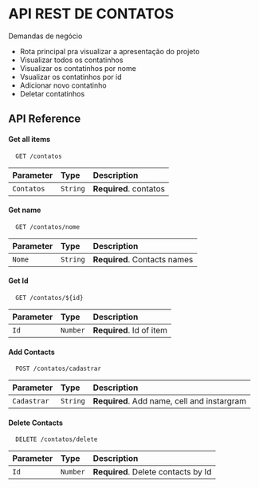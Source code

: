 
# API REST DE CONTATOS

Demandas de negócio

- Rota principal pra visualizar a apresentação do projeto
- Visualizar todos os contatinhos
- Visualizar os contatinhos por nome
- Vsualizar os contatinhos por id
- Adicionar novo contatinho
- Deletar contatinhos

## API Reference

#### Get all items

```http
  GET /contatos
```

| Parameter | Type     | Description                |
| :-------- | :------- | :------------------------- |
| `Contatos` | `String` | **Required**. contatos |

#### Get name

```http
  GET /contatos/nome
```

| Parameter | Type     | Description                       |
| :-------- | :------- | :-------------------------------- |
| `Nome`      | `String` | **Required**. Contacts names |

#### Get Id

```http
  GET /contatos/${id}
```

| Parameter | Type     | Description                       |
| :-------- | :------- | :-------------------------------- |
| `Id`      | `Number` | **Required**. Id of item |

#### Add Contacts

```http
  POST /contatos/cadastrar
```

| Parameter | Type     | Description                       |
| :-------- | :------- | :-------------------------------- |
| `Cadastrar`      | `String` | **Required**. Add name, cell and instargram |

#### Delete Contacts

```http
  DELETE /contatos/delete
```

| Parameter | Type     | Description                       |
| :-------- | :------- | :-------------------------------- |
| `Id`      | `Number` | **Required**. Delete contacts by Id |
